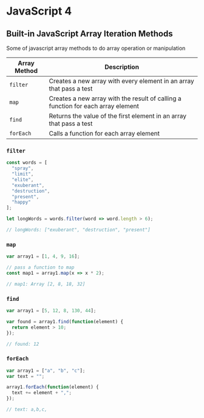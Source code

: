 # JavaScript 4

## Built-in JavaScript Array Iteration Methods

Some of javascript array methods to do array operation or manipulation

| Array Method      | Description                                                                      |
| ----------------- | -------------------------------------------------------------------------------- |
| `filter`          | Creates a new array with every element in an array that pass a test              |
| `map`             | Creates a new array with the result of calling a function for each array element |
| `find`            | Returns the value of the first element in an array that pass a test              |
| `forEach`         | Calls a function for each array element                                          |

### `filter`

```js
const words = [
  "spray",
  "limit",
  "elite",
  "exuberant",
  "destruction",
  "present",
  "happy"
];

let longWords = words.filter(word => word.length > 6);

// longWords: ["exuberant", "destruction", "present"]
```

### `map`

```js
var array1 = [1, 4, 9, 16];

// pass a function to map
const map1 = array1.map(x => x * 2);

// map1: Array [2, 8, 18, 32]
```

### `find`

```js
var array1 = [5, 12, 8, 130, 44];

var found = array1.find(function(element) {
  return element > 10;
});

// found: 12
```

### `forEach`

```js
var array1 = ["a", "b", "c"];
var text = "";

array1.forEach(function(element) {
  text += element + ",";
});

// text: a,b,c,
```

